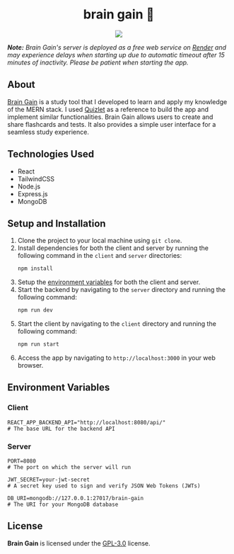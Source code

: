 ## <h1 align="center">brain gain 📝</h1>

<div align="center"><img src="https://github.com/alliyah95/readme-assets/blob/main/brain-gain/brain-gain-preview.gif?raw=true"/></div>

**_Note:_** _Brain Gain's server is deployed as a free web service on [Render](https://render.com/docs/free) and may experience delays when starting up due to automatic timeout after 15 minutes of inactivity. Please be patient when starting the app._

## About

[Brain Gain](https://braingain.vercel.app/) is a study tool that I developed to learn and apply my knowledge of the MERN stack. I used [Quizlet](https://quizlet.com/) as a reference to build the app and implement similar functionalities. Brain Gain allows users to create and share flashcards and tests. It also provides a simple user interface for a seamless study experience.

## Technologies Used

-   React
-   TailwindCSS
-   Node.js
-   Express.js
-   MongoDB

## Setup and Installation

1. Clone the project to your local machine using `git clone`.
2. Install dependencies for both the client and server by running the following command in the `client` and `server` directories:
    ```bash
    npm install
    ```
3. Setup the [environment variables](#environment-variables) for both the client and server.
4. Start the backend by navigating to the `server` directory and running the following command:
    ```bash
    npm run dev
    ```
5. Start the client by navigating to the `client` directory and running the following command:
    ```bash
    npm run start
    ```
6. Access the app by navigating to `http://localhost:3000` in your web browser.

## Environment Variables

<div id="environment-variables">

### Client

```
REACT_APP_BACKEND_API="http://localhost:8080/api/"
# The base URL for the backend API
```

### Server

```
PORT=8080
# The port on which the server will run

JWT_SECRET=your-jwt-secret
# A secret key used to sign and verify JSON Web Tokens (JWTs)

DB_URI=mongodb://127.0.0.1:27017/brain-gain
# The URI for your MongoDB database
```

</div>

## License

**Brain Gain** is licensed under the [GPL-3.0](https://github.com/ajmsjy/brain-gain/blob/main/LICENSE) license.
